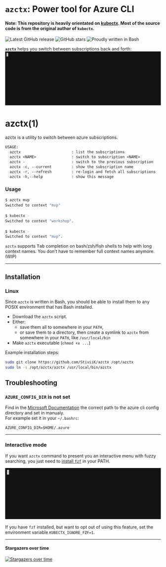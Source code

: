 # `azctx`: Power tool for Azure CLI

#### Note: This repository is heavily orientated on [kubectx](https://github.com/ahmetb/kubectx). Most of the source code is from the original author of `kubectx`.

![Latest GitHub release](https://img.shields.io/github/release/stiviik/azctx.svg)
![GitHub stars](https://img.shields.io/github/stars/stiviik/azctx.svg?label=github%20stars)
![Proudly written in Bash](https://img.shields.io/badge/written%20in-bash-ff69b4.svg)

**`azctx`** helps you switch between subscriptions back and forth:
![azctx demo GIF](img/azctx-demo.gif)

# azctx(1)

azctx is a utility to switch between azure subscriptions.

```
USAGE:
  azctx                       : list the subscriptions
  azctx <NAME>                : switch to subscription <NAME>
  azctx -                     : switch to the previous subscription
  azctx -c, --current         : show the subscription name
  azctx -r, --refresh         : re-login and fetch all subscriptions
  azctx -h,--help             : show this message
```

### Usage

```sh
$ azctx mvp
Switched to context "mvp"

$ kubectx -
Switched to context "workshop".

$ kubectx -
Switched to context "mvp".
```

`azctx` supports <kbd>Tab</kbd> completion on bash/zsh/fish shells to help with
long context names. You don't have to remember full context names anymore. (WIP)

-----

## Installation

### Linux

Since `azctx` is written in Bash, you should be able to install
them to any POSIX environment that has Bash installed.

- Download the `azctx` script.
- Either:
  - save them all to somewhere in your `PATH`,
  - or save them to a directory, then create a symlink to `azctx` from
    somewhere in your `PATH`, like `/usr/local/bin`
- Make `azctx` executable (`chmod +x ...`)

Example installation steps:

``` bash
sudo git clone https://github.com/StiviiK/azctx /opt/azctx
sudo ln -s /opt/azctx/azctx /usr/local/bin/azctx
```

## Troubleshooting
### `AZURE_CONFIG_DIR` is not set
Find in the [Microsoft Documentation](https://docs.microsoft.com/en-us/cli/azure/azure-cli-configuration?view=azure-cli-latest#cli-configuration-file) the correct path to the azure cli config directory and set in manualy.  
For example set it in your `~/.bashrc`:
```
AZURE_CONFIG_DIR=$HOME/.azure
```

-----

### Interactive mode

If you want `azctx` command to present you an interactive menu
with fuzzy searching, you just need to [install
`fzf`](https://github.com/junegunn/fzf) in your PATH.

![azctx interactive search with fzf](img/azctx-interactive.gif)

If you have `fzf` installed, but want to opt out of using this feature, set the environment variable `KUBECTX_IGNORE_FZF=1`.

---

#### Stargazers over time

[![Stargazers over time](https://starcharts.herokuapp.com/stiviik/azctx.svg)](https://starcharts.herokuapp.com/stiviik/azctx)

